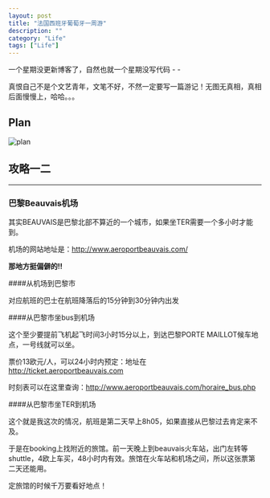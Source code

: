 ```yaml
---
layout: post
title: "法国西班牙葡萄牙一周游"
description: ""
category: "Life"
tags: ["Life"]
---
```


一个星期没更新博客了，自然也就一个星期没写代码  - -

真恨自己不是个文艺青年，文笔不好，不然一定要写一篇游记！无图无真相，真相后面慢慢上，哈哈。。。

## Plan

![plan](http://media-cache-ak0.pinimg.com/originals/59/46/c1/5946c18c8d76252b560ddca4c98a3da7.jpg)

## 攻略一二
* * *

### 巴黎Beauvais机场

其实BEAUVAIS是巴黎北部不算近的一个城市，如果坐TER需要一个多小时才能到。

机场的网站地址是：http://www.aeroportbeauvais.com/

**那地方挺偏僻的!!**

####从机场到巴黎市

对应航班的巴士在航班降落后的15分钟到30分钟内出发

####从巴黎市坐bus到机场

这个至少要提前飞机起飞时间3小时15分以上，到达巴黎PORTE MAILLOT候车地点，一号线就可以坐。

票价13欧元/人，可以24小时内预定：地址在 http://ticket.aeroportbeauvais.com

时刻表可以在这里查询：http://www.aeroportbeauvais.com/horaire_bus.php

####从巴黎市坐TER到机场

这个就是我这次的情况，航班是第二天早上8h05，如果直接从巴黎过去肯定来不及。

于是在booking上找附近的旅馆。前一天晚上到beauvais火车站，出门左转等shuttle，4欧上车买，48小时内有效。旅馆在火车站和机场之间，所以这张票第二天还能用。

定旅馆的时候千万要看好地点！
